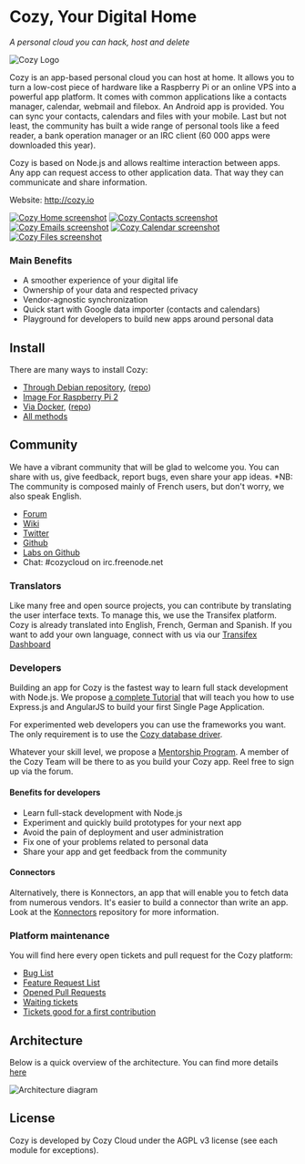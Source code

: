 # Cozy, Your Digital Home

*A personal cloud you can hack, host and delete*

![Cozy Logo](https://raw.githubusercontent.com/cozy/cozy-setup/gh-pages/assets/images/happycloud.png)

Cozy is an app-based personal cloud you can host at home. It allows you to turn
a low-cost piece of hardware like a Raspberry Pi or an online VPS into a powerful app
platform. It comes with common applications like a contacts manager, calendar,
webmail and filebox. An Android app is provided. You can sync
your contacts, calendars and files with your mobile. Last but not least, the
community has built a wide range of personal tools like a feed reader, a bank operation
manager or an IRC client (60 000 apps were downloaded this year).

Cozy is based on Node.js and allows realtime interaction between apps. Any app
can request access to other application data. That way they can communicate
and share information.

Website: http://cozy.io

[![Cozy Home screenshot](https://cozy.io/assets/press/screenshots/home_th.png)](https://cozy.io/assets/press/screenshots/home.png)
[![Cozy Contacts screenshot](https://cozy.io/assets/press/screenshots/contacts_th.png)](https://cozy.io/assets/press/screenshots/contacts.png)
[![Cozy Emails screenshot](https://cozy.io/assets/press/screenshots/emails_th.png)](https://cozy.io/assets/press/screenshots/emails.png)
[![Cozy Calendar screenshot](https://cozy.io/assets/press/screenshots/calendar_th.png)](https://cozy.io/assets/press/screenshots/calendar.png)
[![Cozy Files screenshot](https://cozy.io/assets/press/screenshots/files_th.png)](https://cozy.io/assets/press/screenshots/files.png)

### Main Benefits

* A smoother experience of your digital life
* Ownership of your data and respected privacy
* Vendor-agnostic synchronization
* Quick start with Google data importer (contacts and calendars)
* Playground for developers to build new apps around personal data


## Install

There are many ways to install Cozy:

* [Through Debian repository](https://cozy.io/en/host/install/install-on-debian.html), ([repo](https://github.com/cozy/cozy-debian))
* [Image For Raspberry Pi 2](https://cozy.io/en/host/install/install-on-raspberry.html)
* [Via Docker](https://cozy.io/en/host/install/install-on-docker.html), ([repo](https://github.com/cozy/cozy-docker))
* [All methods](https://cozy.io/en/)


## Community

We have a vibrant community that will be glad to welcome you. You can share
with us, give feedback, report bugs, even share your app ideas. 
*NB: The community is composed mainly of French users, but don't worry, we also speak English.


* [Forum](https://forum.cozy.io)
* [Wiki](https://github.com/cozy/cozy-setup/wiki)
* [Twitter](https://twitter.com/mycozycloud)
* [Github](https://github.com/cozy)
* [Labs on Github](https://github.com/cozy-labs)
* Chat: #cozycloud on irc.freenode.net


### Translators

Like many free and open source projects, you can contribute by translating 
the user interface texts. To manage this, we use the Transifex platform. Cozy
is already translated into English, French, German and Spanish. If you want to
add your own language, connect with us via our [Transifex
Dashboard](https://www.transifex.com/organization/cozy)


### Developers

Building an app for Cozy is the fastest way to learn full stack development
with Node.js. We propose [a complete
Tutorial](http://cozy.io/en/hack/getting-started/) that will teach you how to
use Express.js and AngularJS to build your first Single Page Application.

For experimented web developers you can use the frameworks you want. The only
requirement is to use the [Cozy database driver](https://github.com/cozy/cozydb).

Whatever your skill level, we propose a [Mentorship Program](https://forum.cozy.io/t/mentorship-program/529). 
A member of the Cozy Team will be there to as you build your Cozy app. Reel free to sign up via the forum.


#### Benefits for developers

* Learn full-stack development with Node.js
* Experiment and quickly build prototypes for your next app
* Avoid the pain of deployment and user administration
* Fix one of your problems related to personal data
* Share your app and get feedback from the community


#### Connectors

Alternatively, there is Konnectors, an app that will enable you to fetch data from numerous vendors. 
It's easier to build a connector than write an app. Look at the
[Konnectors](https://github.com/cozy-labs/konnectors) repository for more
information.


### Platform maintenance

You will find here every open tickets and pull request for the Cozy platform:

* [Bug List](https://github.com/issues?q=is%3Aopen+is%3Aissue+user%3Acozy+label%3Abug+-repo%3Acozy%2Ftodos+-repo%3Acozy%2Fnotes+-repo%3Acozy%2Fcozy-editor+)
* [Feature Request List](https://github.com/issues?q=is%3Aopen+is%3Aissue+user%3Acozy+label%3Aenhancement+-repo%3Acozy%2Ftodos+-repo%3Acozy%2Fnotes+-repo%3Acozy%2Fcozy-editor+)
* [Opened Pull Requests](https://github.com/pulls?user=cozy)
* [Waiting tickets](https://github.com/issues?q=is%3Aopen+is%3Aissue+user%3Acozy+no%3Alabel+-repo%3Acozy%2Fcozy-guidelines)
* [Tickets good for a first contribution](https://github.com/issues?utf8=%E2%9C%93&q=is%3Aopen+is%3Aissue+user%3Acozy+label%3A%22Good+For+First+Contribution%22+-repo%3Acozy%2Ftodos+-repo%3Acozy%2Fnotes+-repo%3Acozy%2Fcozy-editor+)


## Architecture

Below is a quick overview of the architecture. You can find more details 
[here](https://cozy.io/en/hack/getting-started/architecture-overview.html)

![Architecture diagram](https://cozy.io/assets/images/architecture-overview.svg)


## License

Cozy is developed by Cozy Cloud under the AGPL v3 license (see each module for
exceptions).

